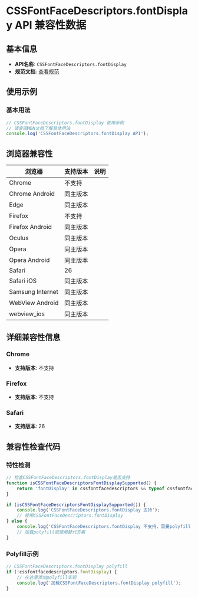 # CSSFontFaceDescriptors.fontDisplay API 兼容性数据

## 基本信息

- **API名称**: `CSSFontFaceDescriptors.fontDisplay`
- **规范文档**: [查看规范](https://drafts.csswg.org/css-fonts/#dom-cssfontfacedescriptors-fontdisplay)

## 使用示例

### 基本用法

```javascript
// CSSFontFaceDescriptors.fontDisplay 使用示例
// 请查阅MDN文档了解具体用法
console.log('CSSFontFaceDescriptors.fontDisplay API');
```

## 浏览器兼容性

| 浏览器 | 支持版本 | 说明 |
|--------|----------|------|
| Chrome | 不支持 |  |
| Chrome Android | 同主版本 |  |
| Edge | 同主版本 |  |
| Firefox | 不支持 |  |
| Firefox Android | 同主版本 |  |
| Oculus | 同主版本 |  |
| Opera | 同主版本 |  |
| Opera Android | 同主版本 |  |
| Safari | 26 |  |
| Safari iOS | 同主版本 |  |
| Samsung Internet | 同主版本 |  |
| WebView Android | 同主版本 |  |
| webview_ios | 同主版本 |  |

## 详细兼容性信息

### Chrome

- **支持版本**: 不支持

### Firefox

- **支持版本**: 不支持

### Safari

- **支持版本**: 26

## 兼容性检查代码

### 特性检测

```javascript
// 检查CSSFontFaceDescriptors.fontDisplay是否支持
function isCSSFontFaceDescriptorsFontDisplaySupported() {
    return 'fontDisplay' in cssfontfacedescriptors && typeof cssfontfacedescriptors.fontDisplay === 'function';
}

if (isCSSFontFaceDescriptorsFontDisplaySupported()) {
    console.log('CSSFontFaceDescriptors.fontDisplay 支持');
    // 使用CSSFontFaceDescriptors.fontDisplay
} else {
    console.log('CSSFontFaceDescriptors.fontDisplay 不支持，需要polyfill');
    // 加载polyfill或使用替代方案
}
```

### Polyfill示例

```javascript
// CSSFontFaceDescriptors.fontDisplay polyfill
if (!cssfontfacedescriptors.fontDisplay) {
    // 在这里添加polyfill实现
    console.log('加载CSSFontFaceDescriptors.fontDisplay polyfill');
}
```

